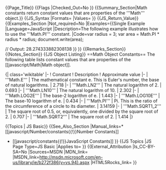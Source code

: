 {{Page_Title}}
{{Flags
|Checked_Out=No
}}
{{Summary_Section|Math constants return constant values that are properties of the '''Math''' object.}}
{{JS_Syntax
|Formats=
|Values=
}}
{{JS_Return_Value}}
{{Examples_Section
|Not_required=No
|Examples={{Single Example
|Language=JavaScript
|Description=The following example illustrates how to use the '''Math.PI''' constant.
|Code=var radius = 3;
 var area = Math.PI * radius * radius;
 document.write(area);
 
 // Output: 28.274333882308138
}}
}}
{{Remarks_Section}}
{{Notes_Section}}
{{JS Object Listing}}
==Math Object Constants==
The following table lists constant values that are properties of the [[javascript/Math|Math object]].

{| class='wikitable'
|-
! Constant
! Description
! Approximate value
|-
| '''Math.E'''
| The mathematical constant e. This is Euler's number, the base of natural logarithms.
| 2.718
|-
| '''Math.LN2'''
| The natural logarithm of 2.
| 0.693
|-
| '''Math.LN10'''
| The natural logarithm of 10.
| 2.302
|-
| '''Math.LOG2E'''
| The base-2 logarithm of e.
| 1.443
|-
| '''Math.LOG10E'''
| The base-10 logarithm of e.
| 0.434
|-
| '''Math.PI'''
| Pi. This is the ratio of the circumference of a circle to its diameter.
| 3.14159
|-
| '''Math.SQRT1_2'''
| The square root of 0.5, or, equivalently, one divided by the square root of 2.
| 0.707
|-
| '''Math.SQRT2'''
| The square root of 2.
| 1.414
|}


{{Topics | JS Basic}}
{{See_Also_Section
|Manual_links=* [[javascript/Number/constants{{!}}Number Constants]]
* [[javascript/constants{{!}}JavaScript Constants]]
}}
{{JS Topics
|JS Page Type=JS Basic
|Applies to=
}}
{{External_Attribution
|Is_CC-BY-SA=No
|Sources=MSDN
|MDN_link=
|MSDN_link=http://msdn.microsoft.com/en-us/library/ie/b272f386(v=vs.94).aspx
|HTML5Rocks_link=
}}